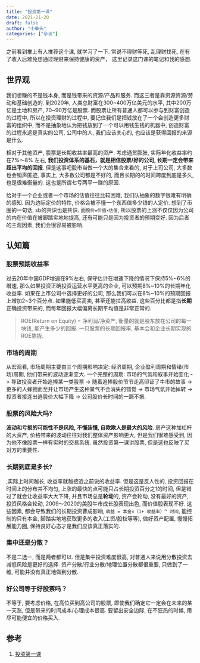 ```yaml
---
title: "投资第一课"
date: 2021-11-20
draft: false
author: "小拳头"
categories: ["杂谈"]
---
```


之前看到推上有人推荐这个课, 就学习了一下. 常说不理财等死, 乱理财找死, 在有了收入后难免想通过理财来保持健康的资产， 这里记录这门课的笔记和我的感想.

## 世界观
我们想赚的不是钱本身, 而是钱带来的资源/产品和服务. 而这三者是靠资源资源/劳动和基础创造的. 到2020年, 人类总财富在300~400万亿美元的水平, 其中200万亿是土地和房产, 70~90万亿是股票. 而股票让所有普通人都可以参与到财富创造的过程中, 所以在投资理财的过程中, 要记住我们是把钱放在了一个会创造更多财富的组织中, 而不是抽象地认为把钱放到了一个可以用钱生钱的机器中, 创造财富的过程永远是真实的公司, 公司中的人, 我们应该关心的, 也应该是获得回报的来源是什么.

相对于其他资产, 股票是长期收益率最高的资产. 考虑通货膨胀, 实际年化收益率约在7%～8% 左右, **我们投资体系的基石，就是相信股票/好的公司, 长期一定会带来超出平均的回报**. 但是这事吧股市当做一个大的集合来看的, 对于上司公司, 大多数也会销声匿迹, 事实上, 大多数公司都是不好的, 而且长期的的时间跨度到底是多久, 也是很难衡量的. 这也是所谓七亏两平一赚的原因.

给对于一个企业或者一个市场的估值往往比较困难, 我们队抽象的数字很难有明确的感知. 因为边际定价的特性, 价格会被不懂一个东西值多少钱的人定价. 想到了币圈的一句话, sb的共识也是共识. 而`股价=价值×估值`, 所以股票的上涨不仅仅因为公司的内在价值在被脚踏实地地提高, 还有可能只是因为投资者的预期变好. 因为后者的主观因素, 我们会很容易被影响.

## 认知篇
### 股票预期收益率
过去20年中国GDP增速在9%左右, 保守估计在增速下降的情况下保持5%~6%的增速, 那么如果投资正确投资运营水平更高的企业, 可以预期8%~10%的长期年化收益率. 如果在上市公司中选择更好的公司, 那么我们可以在8%~10%的预期回报上增加2~3个百分点. 如果能低买高卖, 甚至还能拉高收益. 这些百分比都是指**长期**正确投资带来的, 而每年回报大幅偏离长期平均值是非常正常的.

> ROE(Return on Equity) = 净利润/净资产, 衡量的就是股东放在公司的每一块钱, 能产生多少的回报. 一只股票的长期回报率, 基本会和企业长期实现的ROE靠拢.

### 市场的周期
从宏观看, 市场周期主要由三个周期影响决定: 经济周期, 企业盈利周期和情绪(市场)周期, 他们带来的波动逐渐变大. 一个完整的周期: 市场的气氛和叙事开始变化 -> 导致投资者开始追捧某一类股票 -> 随着追捧股价节节走高印证了牛市的故事 -> 更多的人蜂拥而至并让市场产生这种景气不会消失的错觉 -> 市场气氛开始掉转 -> 投资者接连出逃股价大幅下降 -> 公司股价长时间的一蹶不振.

### 股票的风险大吗? 
**波动和亏损的可能性不是风险, 不懂装懂, 自欺欺人是最大的风险**. 房产这种加杠杆的大资产, 价格带来的波动往往对我们整体资产影响更大, 但是我们很难感受到, 因为他不像股票一样有实时的交易系统. 虽然投资第一课讲股票, 但是这也反映了买对方的重要性.

### 长期到底是多长?
,实际上时间越长, 收益率就越接近之前说的收益率. 但是这是反人性的, 投资回报在时间上的分布并不均匀, 上涨的最快的点可能只占长期投资百分之1的时间, 但是错过了就会让收益率大大下降, 并且市场总是**轮动**的, 资产会轮动, 没有最好的资产, 投资风格会轮动, 2009～2020的美股牛市成长股表现出色, 而价值股表现不好. 这些因素, 都会导致我们的长期投资曹成影响, `收益 = 本金×（1+ 收益率）^ 时间`, 能控制的只有本金, 脚踏实地地获取更多的收入(工资/股权等等), 做好资产配置, 慢慢拓展能力圈, 保持良好心态才是我们应该真正落实的. 

### 集中还是分散？
不是二选一, 而是两者都可以. 但是集中投资难度很高, 对普通人来说用分散投资去减低风险是更好的选择. 资产分散/行业分散/地理位置分散都很重要, 只做到了一维, 可能并没有真正地做到分散.

### 好公司等于好股票吗？
不等于, 要考虑价格, 在高位买到高公司的股票, 即使我们确定它一定会在未来的某一天涨, 但是带来的时间成本/心理成本很高. 要留出安全边际, 在不狂热的时候, 用尽可能便宜的价格买入.

## 参考
1. [投资第一课](https://time.geekbang.org/opencourse/intro/100077801)
